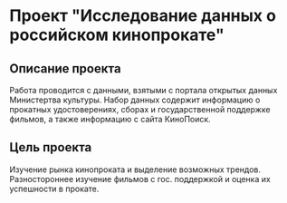 # Проект "Исследование данных о российском кинопрокате"

## Описание проекта
Работа проводится с данными, взятыми с портала открытых данных Министертва культуры.
Набор данных содержит информацию о прокатных удостоверениях, сборах и государственной поддержке
фильмов, а также информацию с сайта КиноПоиск.
## Цель проекта
Изучение рынка кинопроката и выделение возможных трендов.
Разностороннее изучение фильмов с гос. поддержкой и оценка их успешности в прокате.